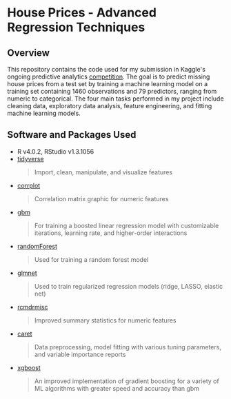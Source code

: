 # **House Prices - Advanced Regression Techniques**


## Overview

This repository contains the code used for my submission in Kaggle's ongoing predictive analytics [competition](https://www.kaggle.com/c/house-prices-advanced-regression-techniques). The goal is to predict missing house prices from a test set by training a machine learning model on a training set containing 1460 observations and 79 predictors, ranging from numeric to categorical. The four main tasks performed in my project include cleaning data, exploratory data analysis, feature engineering, and fitting machine learning models. 

## Software and Packages Used
* R v4.0.2, RStudio v1.3.1056
* [tidyverse](https://www.tidyverse.org/packages/) 
    > Import, clean, manipulate, and visualize features
* [corrplot](https://cran.r-project.org/web/packages/corrplot/vignettes/corrplot-intro.html) 
    >  Correlation matrix graphic for numeric features
* [gbm](https://cran.r-project.org/web/packages/gbm/gbm.pdf) 
    > For training a boosted linear regression model with customizable iterations, learning rate, and higher-order interactions
* [randomForest](https://cran.r-project.org/web/packages/randomForest/randomForest.pdf)
    > Used for training a random forest model  
* [glmnet](https://cran.r-project.org/web/packages/glmnet/glmnet.pdf)
    > Used to train regularized regression models (ridge, LASSO, elastic net) 
* [rcmdrmisc](https://cran.r-project.org/web/packages/RcmdrMisc/RcmdrMisc.pdf)
    > Improved summary statistics for numeric features
* [caret](http://topepo.github.io/caret/index.html)
    > Data preprocessing, model fitting with various tuning parameters, and variable importance reports
* [xgboost](https://cran.r-project.org/web/packages/xgboost/xgboost.pdf)
    > An improved implementation of gradient boosting for a variety of ML algorithms with greater speed and accuracy than gbm




